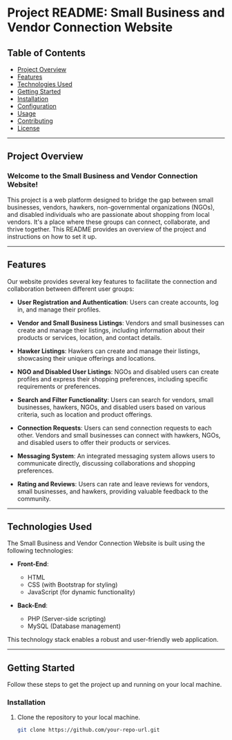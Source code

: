 # Project README: Small Business and Vendor Connection Website

## Table of Contents
- [Project Overview](#project-overview)
- [Features](#features)
- [Technologies Used](#technologies-used)
- [Getting Started](#getting-started)
- [Installation](#installation)
- [Configuration](#configuration)
- [Usage](#usage)
- [Contributing](#contributing)
- [License](#license)

---

## Project Overview

### Welcome to the Small Business and Vendor Connection Website!

This project is a web platform designed to bridge the gap between small businesses, vendors, hawkers, non-governmental organizations (NGOs), and disabled individuals who are passionate about shopping from local vendors. It's a place where these groups can connect, collaborate, and thrive together. This README provides an overview of the project and instructions on how to set it up.

---

## Features

Our website provides several key features to facilitate the connection and collaboration between different user groups:

- **User Registration and Authentication**: Users can create accounts, log in, and manage their profiles.

- **Vendor and Small Business Listings**: Vendors and small businesses can create and manage their listings, including information about their products or services, location, and contact details.

- **Hawker Listings**: Hawkers can create and manage their listings, showcasing their unique offerings and locations.

- **NGO and Disabled User Listings**: NGOs and disabled users can create profiles and express their shopping preferences, including specific requirements or preferences.

- **Search and Filter Functionality**: Users can search for vendors, small businesses, hawkers, NGOs, and disabled users based on various criteria, such as location and product offerings.

- **Connection Requests**: Users can send connection requests to each other. Vendors and small businesses can connect with hawkers, NGOs, and disabled users to offer their products or services.

- **Messaging System**: An integrated messaging system allows users to communicate directly, discussing collaborations and shopping preferences.

- **Rating and Reviews**: Users can rate and leave reviews for vendors, small businesses, and hawkers, providing valuable feedback to the community.

---

## Technologies Used

The Small Business and Vendor Connection Website is built using the following technologies:

- **Front-End**:
  - HTML
  - CSS (with Bootstrap for styling)
  - JavaScript (for dynamic functionality)

- **Back-End**:
  - PHP (Server-side scripting)
  - MySQL (Database management)

This technology stack enables a robust and user-friendly web application.

---

## Getting Started

Follow these steps to get the project up and running on your local machine.

### Installation

1. Clone the repository to your local machine.

   ```bash
   git clone https://github.com/your-repo-url.git
